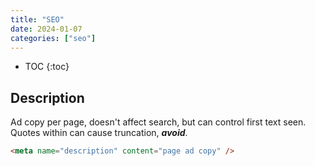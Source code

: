 ```yaml
---
title: "SEO"
date: 2024-01-07
categories: ["seo"]
---
```


- TOC
{:toc}

## Description

Ad copy per page, doesn't affect search, but can control first text seen. Quotes within can cause truncation, ***avoid***.

```html
<meta name="description" content="page ad copy" />
```
